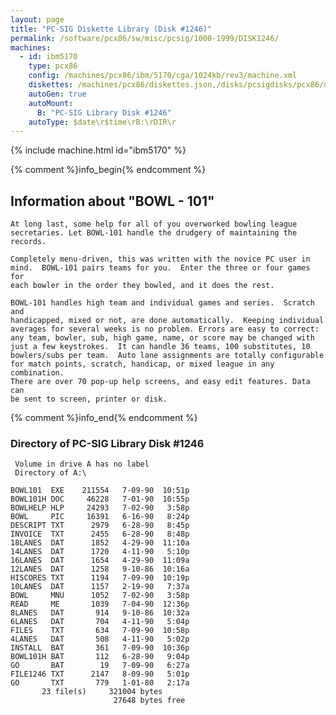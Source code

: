 ```yaml
---
layout: page
title: "PC-SIG Diskette Library (Disk #1246)"
permalink: /software/pcx86/sw/misc/pcsig/1000-1999/DISK1246/
machines:
  - id: ibm5170
    type: pcx86
    config: /machines/pcx86/ibm/5170/cga/1024kb/rev3/machine.xml
    diskettes: /machines/pcx86/diskettes.json,/disks/pcsigdisks/pcx86/diskettes.json
    autoGen: true
    autoMount:
      B: "PC-SIG Library Disk #1246"
    autoType: $date\r$time\rB:\rDIR\r
---
```


{% include machine.html id="ibm5170" %}

{% comment %}info_begin{% endcomment %}

## Information about "BOWL - 101"

    At long last, some help for all of you overworked bowling league
    secretaries. Let BOWL-101 handle the drudgery of maintaining the
    records.
    
    Completely menu-driven, this was written with the novice PC user in
    mind.  BOWL-101 pairs teams for you.  Enter the three or four games for
    each bowler in the order they bowled, and it does the rest.
    
    BOWL-101 handles high team and individual games and series.  Scratch and
    handicapped, mixed or not, are done automatically.  Keeping individual
    averages for several weeks is no problem. Errors are easy to correct:
    any team, bowler, sub, high game, name, or score may be changed with
    just a few keystrokes.  It can handle 36 teams, 100 substitutes, 10
    bowlers/subs per team.  Auto lane assignments are totally configurable
    for match points, scratch, handicap, or mixed league in any combination.
    There are over 70 pop-up help screens, and easy edit features. Data can
    be sent to screen, printer or disk.
{% comment %}info_end{% endcomment %}


### Directory of PC-SIG Library Disk #1246

     Volume in drive A has no label
     Directory of A:\

    BOWL101  EXE    211554   7-09-90  10:51p
    BOWL101H DOC     46228   7-01-90  10:55p
    BOWLHELP HLP     24293   7-02-90   3:58p
    BOWL     PIC     16391   6-16-90   8:24p
    DESCRIPT TXT      2979   6-28-90   8:45p
    INVOICE  TXT      2455   6-28-90   8:48p
    18LANES  DAT      1852   4-29-90  11:10a
    14LANES  DAT      1720   4-11-90   5:10p
    16LANES  DAT      1654   4-29-90  11:09a
    12LANES  DAT      1258   9-10-86  10:16a
    HISCORES TXT      1194   7-09-90  10:19p
    10LANES  DAT      1157   2-19-90   7:37a
    BOWL     MNU      1052   7-02-90   3:58p
    READ     ME       1039   7-04-90  12:36p
    8LANES   DAT       914   9-10-86  10:32a
    6LANES   DAT       704   4-11-90   5:04p
    FILES    TXT       634   7-09-90  10:58p
    4LANES   DAT       508   4-11-90   5:02p
    INSTALL  BAT       361   7-09-90  10:36p
    BOWL101H BAT       112   6-28-90   9:04p
    GO       BAT        19   7-09-90   6:27a
    FILE1246 TXT      2147   8-09-90   5:01p
    GO       TXT       779   1-01-80   2:17a
           23 file(s)     321004 bytes
                           27648 bytes free
